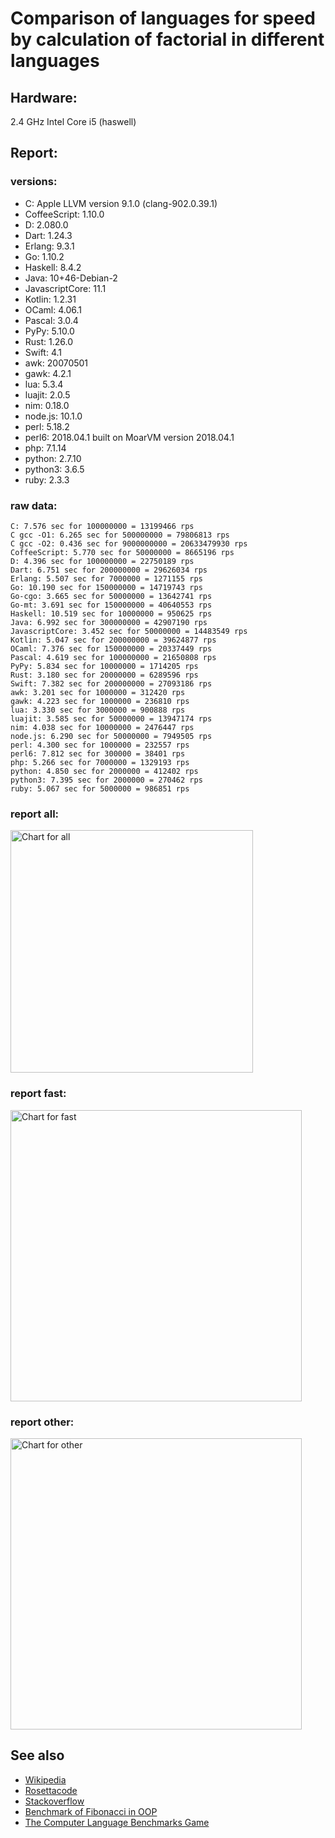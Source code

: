 Comparison of languages for speed by calculation of factorial in different languages
====================================================================================

Hardware:
---------
2.4 GHz Intel Core i5 (haswell)

Report:
-------
### versions:

  * C: Apple LLVM version 9.1.0 (clang-902.0.39.1)
  * CoffeeScript: 1.10.0
  * D: 2.080.0
  * Dart: 1.24.3
  * Erlang: 9.3.1
  * Go: 1.10.2
  * Haskell: 8.4.2
  * Java: 10+46-Debian-2
  * JavascriptCore: 11.1
  * Kotlin: 1.2.31
  * OCaml: 4.06.1
  * Pascal: 3.0.4
  * PyPy: 5.10.0
  * Rust: 1.26.0
  * Swift: 4.1
  * awk: 20070501
  * gawk: 4.2.1
  * lua: 5.3.4
  * luajit: 2.0.5
  * nim: 0.18.0
  * node.js: 10.1.0
  * perl: 5.18.2
  * perl6: 2018.04.1 built on MoarVM version 2018.04.1
  * php: 7.1.14
  * python: 2.7.10
  * python3: 3.6.5
  * ruby: 2.3.3


### raw data:

    C: 7.576 sec for 100000000 = 13199466 rps
    C gcc -O1: 6.265 sec for 500000000 = 79806813 rps
    C gcc -O2: 0.436 sec for 9000000000 = 20633479930 rps
    CoffeeScript: 5.770 sec for 50000000 = 8665196 rps
    D: 4.396 sec for 100000000 = 22750189 rps
    Dart: 6.751 sec for 200000000 = 29626034 rps
    Erlang: 5.507 sec for 7000000 = 1271155 rps
    Go: 10.190 sec for 150000000 = 14719743 rps
    Go-cgo: 3.665 sec for 50000000 = 13642741 rps
    Go-mt: 3.691 sec for 150000000 = 40640553 rps
    Haskell: 10.519 sec for 10000000 = 950625 rps
    Java: 6.992 sec for 300000000 = 42907190 rps
    JavascriptCore: 3.452 sec for 50000000 = 14483549 rps
    Kotlin: 5.047 sec for 200000000 = 39624877 rps
    OCaml: 7.376 sec for 150000000 = 20337449 rps
    Pascal: 4.619 sec for 100000000 = 21650808 rps
    PyPy: 5.834 sec for 10000000 = 1714205 rps
    Rust: 3.180 sec for 20000000 = 6289596 rps
    Swift: 7.382 sec for 200000000 = 27093186 rps
    awk: 3.201 sec for 1000000 = 312420 rps
    gawk: 4.223 sec for 1000000 = 236810 rps
    lua: 3.330 sec for 3000000 = 900888 rps
    luajit: 3.585 sec for 50000000 = 13947174 rps
    nim: 4.038 sec for 10000000 = 2476447 rps
    node.js: 6.290 sec for 50000000 = 7949505 rps
    perl: 4.300 sec for 1000000 = 232557 rps
    perl6: 7.812 sec for 300000 = 38401 rps
    php: 5.266 sec for 7000000 = 1329193 rps
    python: 4.850 sec for 2000000 = 412402 rps
    python3: 7.395 sec for 2000000 = 270462 rps
    ruby: 5.067 sec for 5000000 = 986851 rps


### report all:

<img alt="Chart for all" width="388" src="https://chart.googleapis.com/chart?cht=bhs&chs=582x515&chd=t%3A79806812%2C42907190%2C40640552%2C39624876%2C29626034%2C27093185%2C22750188%2C21650807%2C20337449%2C14719743%2C14483548%2C13947173%2C13642740%2C13199465%2C8665196%2C7949505%2C6289596%2C2476447%2C1714204%2C1329193%2C1271155%2C986851%2C950624%2C900888%2C412402%2C312420%2C270461%2C236810%2C232556&chco=4d89f9&chbh=12&chds=0,79806812.6064054&chxt=x,y,r&chxl=1%3A%7Cperl%7Cgawk%7Cpython3%7Cawk%7Cpython%7Clua%7CHaskell%7Cruby%7CErlang%7Cphp%7CPyPy%7Cnim%7CRust%7Cnode.js%7CCoffeeScript%7CC%7CGo-cgo%7Cluajit%7CJavascriptCore%7CGo%7COCaml%7CPascal%7CD%7CSwift%7CDart%7CKotlin%7CGo-mt%7CJava%7CC%20gcc%20-O1%7C2%3A%7C232556%20rps%7C236810%20rps%7C270461%20rps%7C312420%20rps%7C412402%20rps%7C900888%20rps%7C950624%20rps%7C986851%20rps%7C1271155%20rps%7C1329193%20rps%7C1714204%20rps%7C2476447%20rps%7C6289596%20rps%7C7949505%20rps%7C8665196%20rps%7C13199465%20rps%7C13642740%20rps%7C13947173%20rps%7C14483548%20rps%7C14719743%20rps%7C20337449%20rps%7C21650807%20rps%7C22750188%20rps%7C27093185%20rps%7C29626034%20rps%7C39624876%20rps%7C40640552%20rps%7C42907190%20rps%7C79806812%20rps%7C0%3A%7C0%20%25%7C10%20%25%7C20%20%25%7C30%20%25%7C40%20%25%7C50%20%25%7C60%20%25%7C70%20%25%7C80%20%25%7C90%20%25%7C100%20%25">

### report fast:

<img alt="Chart for fast" width="466" src="https://chart.googleapis.com/chart?cht=bhs&chs=700x328&chd=t%3A79806812%2C42907190%2C40640552%2C39624876%2C29626034%2C27093185%2C22750188%2C21650807%2C20337449%2C14719743%2C14483548%2C13947173%2C13642740%2C13199465%2C8665196%2C7949505%2C6289596%2C2476447&chco=4d89f9&chbh=12&chds=0,79806812.6064054&chxt=x,y,r&chxl=1%3A%7Cnim%7CRust%7Cnode.js%7CCoffeeScript%7CC%7CGo-cgo%7Cluajit%7CJavascriptCore%7CGo%7COCaml%7CPascal%7CD%7CSwift%7CDart%7CKotlin%7CGo-mt%7CJava%7CC%20gcc%20-O1%7C2%3A%7C2476447%20rps%7C6289596%20rps%7C7949505%20rps%7C8665196%20rps%7C13199465%20rps%7C13642740%20rps%7C13947173%20rps%7C14483548%20rps%7C14719743%20rps%7C20337449%20rps%7C21650807%20rps%7C22750188%20rps%7C27093185%20rps%7C29626034%20rps%7C39624876%20rps%7C40640552%20rps%7C42907190%20rps%7C79806812%20rps%7C0%3A%7C0%20%25%7C10%20%25%7C20%20%25%7C30%20%25%7C40%20%25%7C50%20%25%7C60%20%25%7C70%20%25%7C80%20%25%7C90%20%25%7C100%20%25">

### report other:

<img alt="Chart for other" width="466" src="https://chart.googleapis.com/chart?cht=bhs&chs=700x209&chd=t%3A1714204%2C1329193%2C1271155%2C986851%2C950624%2C900888%2C412402%2C312420%2C270461%2C236810%2C232556&chco=4d89f9&chbh=12&chds=0,1714204.61771411&chxt=x,y,r&chxl=1%3A%7Cperl%7Cgawk%7Cpython3%7Cawk%7Cpython%7Clua%7CHaskell%7Cruby%7CErlang%7Cphp%7CPyPy%7C2%3A%7C232556%20rps%7C236810%20rps%7C270461%20rps%7C312420%20rps%7C412402%20rps%7C900888%20rps%7C950624%20rps%7C986851%20rps%7C1271155%20rps%7C1329193%20rps%7C1714204%20rps%7C0%3A%7C0%20%25%7C10%20%25%7C20%20%25%7C30%20%25%7C40%20%25%7C50%20%25%7C60%20%25%7C70%20%25%7C80%20%25%7C90%20%25%7C100%20%25">



See also
--------

  * [Wikipedia](http://en.wikipedia.org/wiki/Factorial)
  * [Rosettacode](http://rosettacode.org/wiki/Factorial)
  * [Stackoverflow](http://stackoverflow.com/questions/23930/factorial-algorithms-in-different-languages)
  * [Benchmark of Fibonacci in OOP](https://github.com/Balancer/benchmarks-fib-obj)
  * [The Computer Language Benchmarks Game](http://benchmarksgame.alioth.debian.org)
